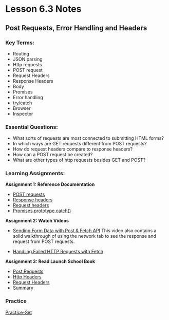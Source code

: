 # Lesson 6.3 Notes

## Post Requests, Error Handling and Headers

### Key Terms:

- Routing
- JSON parsing
- Http requests
- POST request
- Request Headers
- Response Headers
- Body
- Promises
- Error handling
- try/catch
- Browser
- Inspector

### Essential Questions:

- What sorts of requests are most connected to submitting HTML forms?
- In which ways are GET requests different from POST requests?
- How do request headers compare to response headers?
- How can a POST request be created?
- What are other types of http requests besides GET and POST?

### Learning Assignments:

**Assignment 1: Reference Documentation**

- [POST requests](https://developer.mozilla.org/en-US/docs/Web/HTTP/Methods/POST)
- [Response headers](https://developer.mozilla.org/en-US/docs/Web/API/Response/headers)
- [Request headers](https://developer.mozilla.org/en-US/docs/Glossary/Request_header)
- [Promises.prototype.catch()](https://developer.mozilla.org/en-US/docs/Web/JavaScript/Reference/Global_Objects/Promise/catch)

**Assignment 2: Watch Videos**

- [Sending Form Data with Post & Fetch API](https://www.youtube.com/watch?v=c3qWHnJJbSY)
  This video also contains a solid walkthrough of using the network tab to see the response and request from POST requests.

- [Handling Failed HTTP Requests with Fetch](https://www.youtube.com/watch?v=b8DaQrxshu0)

**Assignment 3: Read Launch School Book**

- [Post Requests](https://launchschool.com/books/http/read/making_requests#post)
- [Http Headers](https://launchschool.com/books/http/read/making_requests#httpheaders)
- [Request Headers](https://launchschool.com/books/http/read/making_requests#requestheaders)
- [Summary](https://launchschool.com/books/http/read/making_requests#summary)

### Practice

[Practice-Set](./practice/exercise.md)
